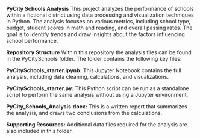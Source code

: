 **PyCity Schools Analysis**
This project analyzes the performance of schools within a fictional district using data processing and visualization techniques in Python. The analysis focuses on various metrics, including school type, budget, student scores in math and reading, and overall passing rates. The goal is to identify trends and draw insights about the factors influencing school performance.

**Repository Structure**
Within this repository the analysis files can be found in the PyCitySchools folder. The folder contains the following key files:

**PyCitySchools_starter.ipynb:** This Jupyter Notebook contains the full analysis, including data cleaning, calculations, and visualizations.

**PyCitySchools_starter.py:** This Python script can be run as a standalone script to perform the same analysis without using a Jupyter environment.

**PyCity_Schools_Analysis.docx:** This is a written report that summarizes the analysis, and draws two conclusions from the calculations.

**Supporting Resources:** Additional data files required for the analysis are also included in this folder. 
